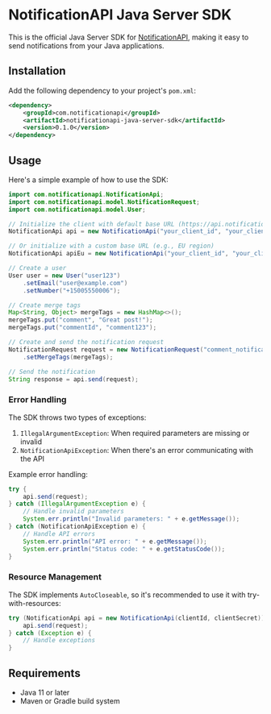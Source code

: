 # NotificationAPI Java Server SDK

This is the official Java Server SDK for [NotificationAPI](https://www.notificationapi.com), making it easy to send notifications from your Java applications.

## Installation

Add the following dependency to your project's `pom.xml`:

```xml
<dependency>
    <groupId>com.notificationapi</groupId>
    <artifactId>notificationapi-java-server-sdk</artifactId>
    <version>0.1.0</version>
</dependency>
```

## Usage

Here's a simple example of how to use the SDK:

```java
import com.notificationapi.NotificationApi;
import com.notificationapi.model.NotificationRequest;
import com.notificationapi.model.User;

// Initialize the client with default base URL (https://api.notificationapi.com)
NotificationApi api = new NotificationApi("your_client_id", "your_client_secret");

// Or initialize with a custom base URL (e.g., EU region)
NotificationApi apiEu = new NotificationApi("your_client_id", "your_client_secret", "https://api.eu.notificationapi.com");

// Create a user
User user = new User("user123")
    .setEmail("user@example.com")
    .setNumber("+15005550006");

// Create merge tags
Map<String, Object> mergeTags = new HashMap<>();
mergeTags.put("comment", "Great post!");
mergeTags.put("commentId", "comment123");

// Create and send the notification request
NotificationRequest request = new NotificationRequest("comment_notification", user)
    .setMergeTags(mergeTags);

// Send the notification
String response = api.send(request);
```

### Error Handling

The SDK throws two types of exceptions:

1. `IllegalArgumentException`: When required parameters are missing or invalid
2. `NotificationApiException`: When there's an error communicating with the API

Example error handling:

```java
try {
    api.send(request);
} catch (IllegalArgumentException e) {
    // Handle invalid parameters
    System.err.println("Invalid parameters: " + e.getMessage());
} catch (NotificationApiException e) {
    // Handle API errors
    System.err.println("API error: " + e.getMessage());
    System.err.println("Status code: " + e.getStatusCode());
}
```

### Resource Management

The SDK implements `AutoCloseable`, so it's recommended to use it with try-with-resources:

```java
try (NotificationApi api = new NotificationApi(clientId, clientSecret)) {
    api.send(request);
} catch (Exception e) {
    // Handle exceptions
}
```

## Requirements

- Java 11 or later
- Maven or Gradle build system

